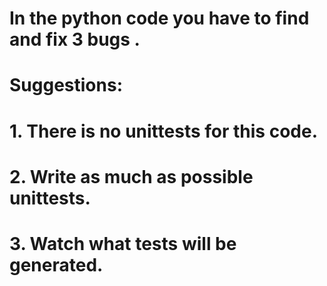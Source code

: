 # In the python code you have to find and fix 3 bugs .


# Suggestions:
# 1. There is no unittests for this code. 
# 2. Write as much as possible unittests.
# 3. Watch what tests will be generated.
